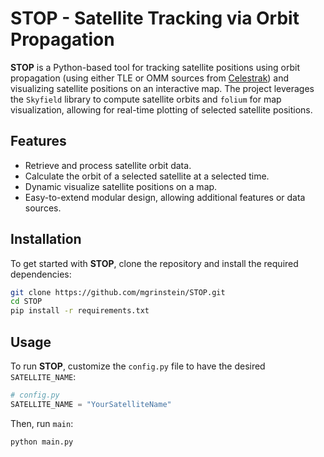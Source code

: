 # STOP - Satellite Tracking via Orbit Propagation

**STOP** is a Python-based tool for tracking satellite positions using orbit propagation (using either TLE or OMM sources from [Celestrak](https://celestrak.org/)) and visualizing satellite positions on an interactive map. The project leverages the `Skyfield` library to compute satellite orbits and `folium` for map visualization, allowing for real-time plotting of selected satellite positions.

## Features
- Retrieve and process satellite orbit data.
- Calculate the orbit of a selected satellite at a selected time.
- Dynamic visualize satellite positions on a map.
- Easy-to-extend modular design, allowing additional features or data sources.

<!-- ### Plot output example
<figure>
<img
        src="examples/NOAA_19_example.png" 
        width=30%
        title="Example"
/>
<figcaption>Example: a plot of NOAA 19's position at tt=2460610.1853677994 (2024-10-26 16:25:47 UTC).</figcaption>
</figure> -->

## Installation

To get started with **STOP**, clone the repository and install the required dependencies:

```bash
git clone https://github.com/mgrinstein/STOP.git
cd STOP
pip install -r requirements.txt
```
## Usage


To run **STOP**, customize the `config.py` file to have the desired `SATELLITE_NAME`:

```python
# config.py
SATELLITE_NAME = "YourSatelliteName"
```

Then, run `main`:
```bash
python main.py
```
